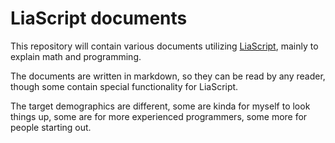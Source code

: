# LiaScript documents

This repository will contain various documents utilizing [LiaScript](https://liascript.github.io/), mainly to explain math and programming.

The documents are written in markdown, so they can be read by any reader, though some contain special functionality for LiaScript.

The target demographics are different, some are kinda for myself to look things up, some are for more experienced programmers, some more for people starting out.